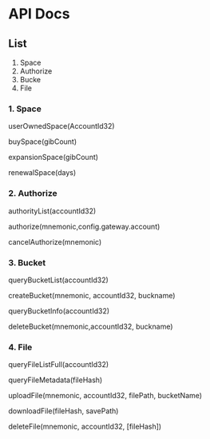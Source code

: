 # API Docs

## List

1. Space
2. Authorize
3. Bucke
4. File

### 1. Space

userOwnedSpace(AccountId32)

buySpace(gibCount)

expansionSpace(gibCount)

renewalSpace(days)

### 2. Authorize

authorityList(accountId32)

authorize(mnemonic,config.gateway.account)

cancelAuthorize(mnemonic)

### 3. Bucket

queryBucketList(accountId32)

createBucket(mnemonic, accountId32, buckname)

queryBucketInfo(accountId32)

deleteBucket(mnemonic,accountId32, buckname)

### 4. File

queryFileListFull(accountId32)

queryFileMetadata(fileHash)

uploadFile(mnemonic, accountId32, filePath, bucketName)

downloadFile(fileHash, savePath)

deleteFile(mnemonic, accountId32, [fileHash])
